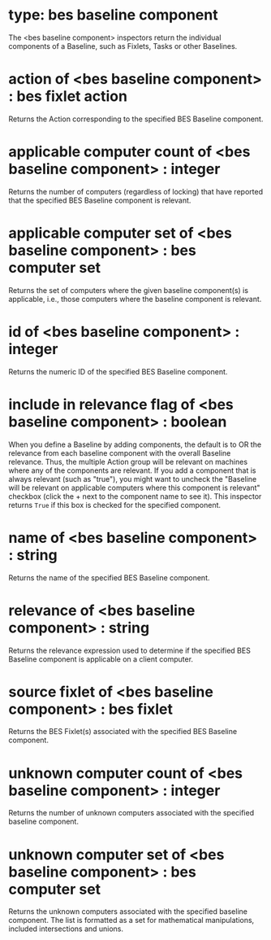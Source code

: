 # type: bes baseline component

The &lt;bes baseline component&gt; inspectors return the individual components of a Baseline, such as Fixlets, Tasks or other Baselines.

# action of &lt;bes baseline component&gt; : bes fixlet action

Returns the Action corresponding to the specified BES Baseline component.

# applicable computer count of &lt;bes baseline component&gt; : integer

Returns the number of computers (regardless of locking) that have reported that the specified BES Baseline component is relevant.

# applicable computer set of &lt;bes baseline component&gt; : bes computer set

Returns the set of computers where the given baseline component(s) is applicable, i.e., those computers where the baseline component is relevant.

# id of &lt;bes baseline component&gt; : integer

Returns the numeric ID of the specified BES Baseline component.

# include in relevance flag of &lt;bes baseline component&gt; : boolean

When you define a Baseline by adding components, the default is to OR the relevance from each baseline component with the overall Baseline relevance. Thus, the multiple Action group will be relevant on machines where any of the components are relevant. If you add a component that is always relevant (such as "true"), you might want to uncheck the "Baseline will be relevant on applicable computers where this component is relevant" checkbox (click the + next to the component name to see it). This inspector returns `True` if this box is checked for the specified component.

# name of &lt;bes baseline component&gt; : string

Returns the name of the specified BES Baseline component.

# relevance of &lt;bes baseline component&gt; : string

Returns the relevance expression used to determine if the specified BES Baseline component is applicable on a client computer.

# source fixlet of &lt;bes baseline component&gt; : bes fixlet

Returns the BES Fixlet(s) associated with the specified BES Baseline component.

# unknown computer count of &lt;bes baseline component&gt; : integer

Returns the number of unknown computers associated with the specified baseline component.

# unknown computer set of &lt;bes baseline component&gt; : bes computer set

Returns the unknown computers associated with the specified baseline component. The list is formatted as a set for mathematical manipulations, included intersections and unions.
